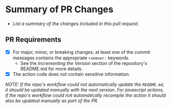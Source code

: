 # Summary of PR Changes

- _List a summary of the changes included in this pull request._

## PR Requirements

- [x] For major, minor, or breaking changes, at least one of the commit messages contains the appropriate `+semver:` keywords.
  - See the *Incrementing the Version* section of the repository's README.md for more details.
- [x] The action code does not contain sensitive information.

*NOTE: If the repo's workflow could not automatically update the `README.md`, it should be updated manually with the next version.  For javascript actions, if the repo's workflow could not automatically recompile the action it should also be updated manually as part of the PR.*